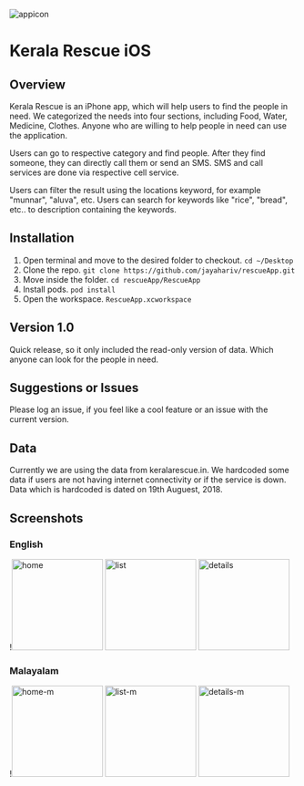 ![appicon](https://user-images.githubusercontent.com/10448770/44442270-ef5ec900-a585-11e8-9fe1-7313995c1e09.png)

# Kerala Rescue iOS

## Overview
Kerala Rescue is an iPhone app, which will help users to find the people in need. We categorized the needs into four sections, including Food, Water, Medicine, Clothes. Anyone who are willing to help people in need can use the application. 

Users can go to respective category and find people. After they find someone, they can directly call them or send an SMS. SMS and call services are done via respective cell service. 

Users can filter the result using the locations keyword, for example "munnar", "aluva", etc. Users can search for keywords like "rice", "bread", etc.. to description containing the keywords.

## Installation
1. Open terminal and move to the desired folder to checkout. `cd ~/Desktop`
2. Clone the repo. `git clone https://github.com/jayahariv/rescueApp.git`
3. Move inside the folder. `cd rescueApp/RescueApp`
4. Install pods. `pod install`
5. Open the workspace. `RescueApp.xcworkspace`


## Version 1.0
Quick release, so it only included the read-only version of data. Which anyone can look for the people in need. 

## Suggestions or Issues
Please log an issue, if you feel like a cool feature or an issue with the current version. 

## Data 
Currently we are using the data from keralarescue.in. We hardcoded some data if users are not having internet connectivity or if the service is down. Data which is hardcoded is dated on 19th Auguest, 2018. 

## Screenshots
### English
!<img width="160" alt="home" src="https://user-images.githubusercontent.com/10448770/44382102-70578b00-a4c8-11e8-94cf-4265278739b1.png">
<img width="160" alt="list" src="https://user-images.githubusercontent.com/10448770/44382600-6d5d9a00-a4ca-11e8-9180-e076a5e572e9.png">
<img width="160" alt="details" src="https://user-images.githubusercontent.com/10448770/44383237-e6f68780-a4cc-11e8-92ab-a82a2f69af40.png">
### Malayalam
!<img width="160" alt="home-m" src="https://user-images.githubusercontent.com/10448770/44382566-47d09080-a4ca-11e8-8797-0ae8dc8eea9e.png">
<img width="160" alt="list-m" src="https://user-images.githubusercontent.com/10448770/44382567-47d09080-a4ca-11e8-9c62-7024ef01513a.png">
<img width="160" alt="details-m" src="https://user-images.githubusercontent.com/10448770/44384370-d34d2000-a4d0-11e8-9add-e756d9a70261.png">
